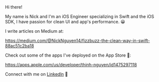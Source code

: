 Hi there!

My name is Nick and I'm an iOS Engineer specializing in Swift and the iOS SDK, I have passion for clean UI and app's performance. 😀

I write articles on Medium at:

https://medium.com/@NickNguyen14/fizzbuzz-the-clean-way-in-swift-88ac51c2ba18

Check out some of the apps I've deployed on the App Store 📱:

https://apps.apple.com/us/developer/thinh-nguyen/id1475297118

Connect with me on [Linkedln](https://www.linkedin.com/in/n19/) 🤗
